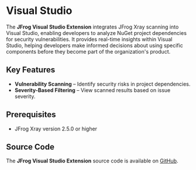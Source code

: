 # Visual Studio

The **JFrog Visual Studio Extension** integrates JFrog Xray scanning into Visual Studio, enabling developers to analyze NuGet project dependencies for security vulnerabilities. It provides real-time insights within Visual Studio, helping developers make informed decisions about using specific components before they become part of the organization's product.

## **Key Features**

* **Vulnerability Scanning** – Identify security risks in project dependencies.
* **Severity-Based Filtering** – View scanned results based on issue severity.

## **Prerequisites**

* JFrog Xray version 2.5.0 or higher

## **Source Code**

The **JFrog Visual Studio Extension** source code is available on [GitHub](https://github.com/jfrog/jfrog-visual-studio-extension).
